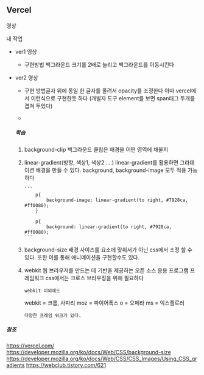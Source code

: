## Vercel

영상

내 작업

- ver1 영상

  - 구현방법 백그라운드 크기를 2배로 늘리고 백그라운드를 이동시킨다

- ver2 영상

  - 구현 방법글자 위에 동일 한 글자를 올려서 opacity를 조정한다 아마 vercel에서 이런식으로 구현한듯 하다 (개발자 도구 element를 보면 span태그 두개를 겹쳐 두었다)

  -

  ##### 학습

  1.  background-clip 백그라운드 클립은 배경을 어떤 영역에 채울지
  2.  linear-gradient(방향, 색상1, 색상2 ....) linear-gradient를 활용하면 그라데이션 배경을 만들 수 있다. background, background-image 모두 적용 가능하다

          ```
              p{
                  background-image: linear-gradient(to right, #7928ca, #ff0080);
              }

              p{
                  background: linear-gradient(to right, #7928ca, #ff0080);
          ```

  3.  background-size 배경 사이즈를 요소에 맞춰서가 아닌 css에서 조정 할 수 있다. 또한 이를 통해 애니메이션을 구현할수도 있다.

  4.  webkit 웹 브라우저를 만드는 데 기반을 제공하는 오픈 소스 응용 프로그램 프레임워크 css에서는 크로스 브라우징을 위해 필요하다

          webkit 이외에도

      webkit = 크롬, 사파리 moz = 파이어폭스 o = 오페라 ms = 익스플로러

          다양한 프레임 워크가 있다.

##### 참조

https://vercel.com/ https://developer.mozilla.org/ko/docs/Web/CSS/background-size https://developer.mozilla.org/ko/docs/Web/CSS/CSS_Images/Using_CSS_gradients https://webclub.tistory.com/621
